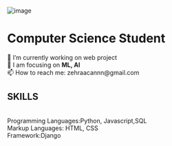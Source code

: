 ![image](https://user-images.githubusercontent.com/61902608/175331105-5472035b-54ca-4bbb-aac7-87865335625c.png)

<!--
**zehracan/zehracan** is a ✨ _special_ ✨ repository because its `README.md` (this file) appears on your GitHub profile.

Here are some ideas to get you started:

- 🔭 I’m currently working on ...
- 🌱 I’m currently learning ...
- 👯 I’m looking to collaborate on ...
- 🤔 I’m looking for help with ...
- 💬 Ask me about ...
- 📫 How to reach me: ...
- 😄 Pronouns: ...
- ⚡ Fun fact: ...
-->
<h1>Computer Science Student</h1>
🔭 I’m currently working on web project<br>
🌱 I am focusing on <b>ML, AI</b> <br>
📫 How to reach me: zehraacannn@gmail.com <br>
 
 <h2>SKILLS</h2><br>
 Programming Languages:Python, Javascript,SQL<br>
 Markup Languages: HTML, CSS<br>
 Framework:Django<br>
  

